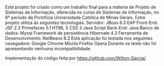 Este projeto foi criado como um trabalho final para a máteria de Projeto de Sistemas de Informação,
oferecida no curso de Sistemas de Informação, no 6º período da Pontifícia Universidade Católica de Minas Gerais.
Estre projeto utiliza as seguintes tecnologias.
  Servidor: JBoss 6.3 EAP
  Front-End:
      JSF 2.2
      Primefaces 5.1
      HTML 5
      CSS 3
      Java Script
  Back-End:
      Java
  Banco de dados:
      Mysql
      Framework de persistência Hibernate 4.3
   Ferramenta de Desenvolvimento:
      NetBeans 8.2
 Está aplicação foi testada nos seguintes navegadore:
       Google Chrome
       Mozila Firefox
       Opera
Durante os teste não foi apresentando nenhuma incompatibilidade.
      
Implementação do código feita por https://github.com/Wilton-Garcia/

